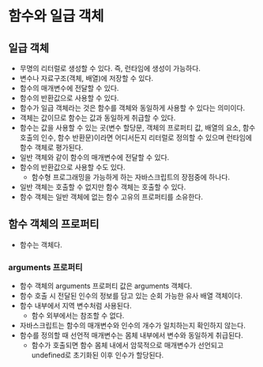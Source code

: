 # 함수와 일급 객체

## 일급 객체

- 무명의 리터럴로 생성할 수 있다. 즉, 런타임에 생성이 가능하다.
- 변수나 자료구조(객체, 배열)에 저장할 수 있다.
- 함수의 매개변수에 전달할 수 있다.
- 함수의 반환값으로 사용할 수 있다.
- 함수가 일급 객체라는 것은 함수를 객체와 동일하게 사용할 수 있다는 의미이다.
- 객체는 값이므로 함수는 값과 동일하게 취급할 수 있다.
- 함수는 값을 사용할 수 있는 곳(변수 할당문, 객체의 프로퍼티 값, 배열의 요소, 함수 호출의 인수, 함수 반환문)이라면 어디서든지 리터럴로 정의할 수 있으며 런타임에 함수 객체로 평가된다.
- 일반 객체와 같이 함수의 매개변수에 전달할 수 있다.
- 함수의 반환값으로 사용할 수도 있다.
  - 함수형 프로그래밍을 가능하게 하는 자바스크립트의 장점중에 하나다.
- 일반 객체는 호출할 수 없지만 함수 객체는 호출할 수 있다.
- 함수 객체는 일반 객체에 없는 함수 고유의 프로퍼티를 소유한다.

## 함수 객체의 프로퍼티

- 함수는 객체다.

### arguments 프로퍼티

- 함수 객체의 arguments 프로퍼티 값은 arguments 객체다.
- 함수 호출 시 전달된 인수의 정보를 담고 있는 순회 가능한 유사 배열 객체이다.
- 함수 내부에서 지역 변수처럼 사용된다.
  - 함수 외부에서는 참조할 수 없다.
- 자바스크립트는 함수의 매개변수와 인수의 개수가 일치하는지 확인하지 않는다.
- 함수를 정의할 때 선언적 매개변수는 몸체 내부에서 변수와 동일하게 취급된다.
  - 함수가 호출되면 함수 몸체 내에서 암묵적으로 매개변수가 선언되고 undefined로 초기화된 이후 인수가 할당된다.
